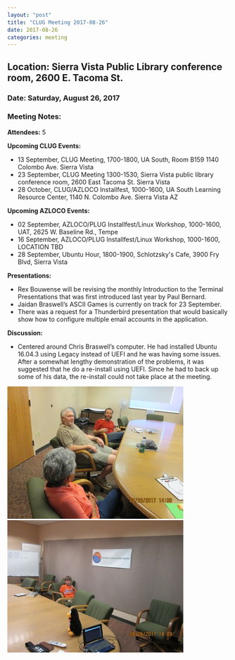 ```yaml
---
layout: "post"
title: "CLUG Meeting 2017-08-26"
date: 2017-08-26
categories: meeting
---
```


## Location: Sierra Vista Public Library conference room, 2600 E. Tacoma St.

### Date: Saturday, August 26, 2017

### Meeting Notes:

**Attendees:** 5

**Upcoming CLUG Events:**

 * 13 September, CLUG Meeting, 1700-1800, UA South, Room B159 1140 Colombo Ave. Sierra Vista
 * 23 September, CLUG Meeting 1300-1530, Sierra Vista public library conference room, 2600 East Tacoma St. Sierra Vista
 * 28 October, CLUG/AZLOCO Installfest, 1000-1600, UA South Learning Resource Center, 1140 N. Colombo Ave. Sierra Vista AZ 
  
**Upcoming AZLOCO Events:**

 * 02 September, AZLOCO/PLUG Installfest/Linux Workshop, 1000-1600, UAT, 2625 W. Baseline Rd., Tempe
 * 16 September, AZLOCO/PLUG Installfest/Linux Workshop, 1000-1600, LOCATION TBD
 * 28 September, Ubuntu Hour, 1800-1900, Schlotzsky's Cafe, 3900 Fry Blvd, Sierra Vista
 
**Presentations:**

 * Rex Bouwense will be revising the monthly Introduction to the Terminal Presentations that was first introduced last year by Paul Bernard.
 * Jaidan Braswell’s ASCII Games is currently on track for 23 September.
 * There was a request for a Thunderbird presentation that would basically show how to configure multiple email accounts in the application.

**Discussion:**

 * Centered around Chris Braswell’s computer.  He had installed Ubuntu 16.04.3 using Legacy instead of UEFI and he was having some issues.  After a somewhat lengthy demonstration of the problems, it was suggested that he do a re-install using UEFI.  Since he had to back up some of his data, the re-install could not take place at the meeting.

![alt text](https://raw.githubusercontent.com/CochiseLinuxUsersGroup/CochiseLinuxUsersGroup.github.io/master/images/CLUGmtg_2017-08-26_1-400x400.JPG)
![alt text](https://raw.githubusercontent.com/CochiseLinuxUsersGroup/CochiseLinuxUsersGroup.github.io/master/images/CLUGmtg_2017-08-26_2-400x400.JPG)
